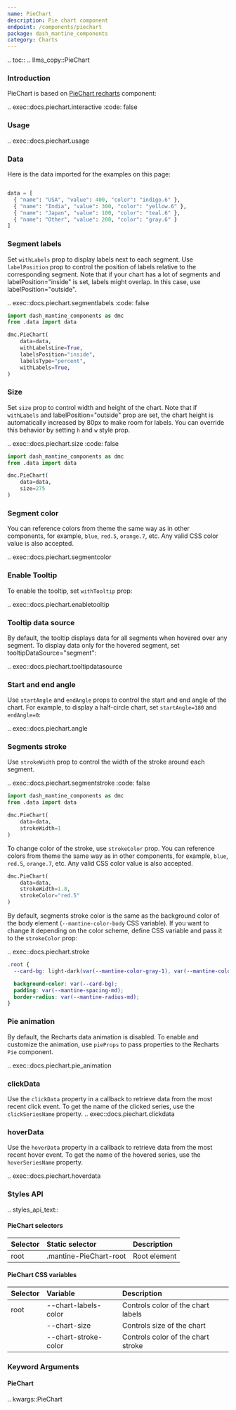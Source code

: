 ```yaml
---
name: PieChart
description: Pie chart component
endpoint: /components/piechart
package: dash_mantine_components
category: Charts
---
```


.. toc::
.. llms_copy::PieChart

### Introduction

PieChart is based on [PieChart recharts](https://recharts.org/en-US/api/PieChart) component:

.. exec::docs.piechart.interactive
    :code: false

### Usage

.. exec::docs.piechart.usage

### Data
Here is the data imported for the examples on this page:

```python

data = [
  { "name": "USA", "value": 400, "color": "indigo.6" },
  { "name": "India", "value": 300, "color": "yellow.6" },
  { "name": "Japan", "value": 100, "color": "teal.6" },
  { "name": "Other", "value": 200, "color": "gray.6" }
]
```

### Segment labels

Set `withLabels` prop to display labels next to each segment. Use `labelPosition` prop to control the position of labels
relative to the corresponding segment. Note that if your chart has a lot of segments and labelPosition="inside" is
set, labels might overlap. In this case, use labelPosition="outside".

.. exec::docs.piechart.segmentlabels
    :code: false

```python
import dash_mantine_components as dmc
from .data import data

dmc.PieChart(
    data=data,
    withLabelsLine=True,
    labelsPosition="inside",
    labelsType="percent",
    withLabels=True,
)
```

### Size

Set `size` prop to control width and height of the chart. Note that if `withLabels` and labelPosition="outside" prop
are set, the chart height is automatically increased by 80px to make room for labels. You can override this behavior
by setting `h` and `w` style prop.


.. exec::docs.piechart.size
    :code: false

```python
import dash_mantine_components as dmc
from .data import data

dmc.PieChart(
    data=data,
    size=275  
)
```
### Segment color

You can reference colors from theme the same way as in other components, for example, `blue`, `red.5`, `orange.7`, etc. 
Any valid CSS color value is also accepted.

.. exec::docs.piechart.segmentcolor

### Enable Tooltip

To enable the tooltip, set `withTooltip` prop:

.. exec::docs.piechart.enabletooltip

### Tooltip data source

By default, the tooltip displays data for all segments when hovered over any segment. To display data only for the hovered segment, set tooltipDataSource="segment":

.. exec::docs.piechart.tooltipdatasource

### Start and end angle

Use `startAngle` and `endAngle` props to control the start and end angle of the chart. For example, to display a
half-circle chart, set `startAngle=180` and `endAngle=0`:

.. exec::docs.piechart.angle

### Segments stroke

Use `strokeWidth` prop to control the width of the stroke around each segment.

.. exec::docs.piechart.segmentstroke
    :code: false



```python
import dash_mantine_components as dmc
from .data import data

dmc.PieChart(
    data=data,
    strokeWidth=1
)
```

To change color of the stroke, use `strokeColor` prop. You can reference colors from theme the same way as in other
components, for example, `blue`, `red.5`, `orange.7`, etc. Any valid CSS color value is also accepted.

```python
dmc.PieChart(
    data=data,
    strokeWidth=1.8,
    strokeColor="red.5"
)
```

By default, segments stroke color is the same as the background color of the body element
(`--mantine-color-body` CSS variable). If you want to change it depending on the color scheme, define CSS variable
and pass it to the `strokeColor` prop:


.. exec::docs.piechart.stroke

```css
.root {
  --card-bg: light-dark(var(--mantine-color-gray-1), var(--mantine-color-dark-5));

  background-color: var(--card-bg);
  padding: var(--mantine-spacing-md);
  border-radius: var(--mantine-radius-md);
}

```



### Pie animation
By default, the Recharts data animation is disabled. To enable and customize the animation, use `pieProps` to pass properties to the Recharts `Pie` component.


.. exec::docs.piechart.pie_animation


### clickData
Use the `clickData` property in a callback to retrieve data from the most recent click event. To get the name of the
clicked series, use the `clickSeriesName` property.
.. exec::docs.piechart.clickdata



### hoverData
Use the `hoverData` property in a callback to retrieve data from the most recent hover event. To get the name of the 
hovered series, use the `hoverSeriesName` property.

.. exec::docs.piechart.hoverdata

### Styles API

.. styles_api_text::

#### PieChart selectors

| Selector    | Static selector           | Description                             |
|:------------|:--------------------------|:----------------------------------------|
| root        | .mantine-PieChart-root    | Root element                            |


#### PieChart CSS variables

| Selector         | Variable               | Description                              |
|:-----------------|:-----------------------|:-----------------------------------------|
| root             | --chart-labels-color   | Controls color of the chart labels       |
|                  | --chart-size           | Controls size of the chart               |
|                  | --chart-stroke-color   | Controls color of the chart stroke       |

### Keyword Arguments

#### PieChart

.. kwargs::PieChart
